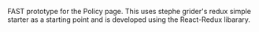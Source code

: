 FAST prototype for the Policy page. This uses stephe grider's redux simple starter as a starting point and is developed using the React-Redux libarary.
